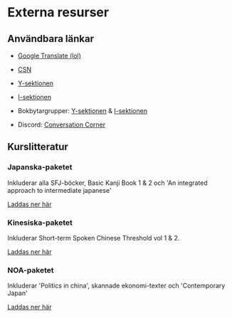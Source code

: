 # Externa resurser

## Användbara länkar

* [Google Translate (lol)](https://translate.google.se)

* [CSN](https://www.csn.se) 

* [Y-sektionen](https://ysektionen.se)

* [I-sektionen](http://www.isektionen.se/)

* Bokbytargrupper: [Y-sektionen](https://www.facebook.com/groups/622049227837402) & [I-sektionen](https://www.facebook.com/groups/963718730337569)

*  Discord: [Conversation Corner](https://discord.gg/PpmpV3y)

## Kurslitteratur

### Japanska-paketet

Inkluderar alla SFJ-böcker, Basic Kanji Book 1 & 2 och 'An integrated approach to intermediate japanese'

[Laddas ner här](https://mega.nz/file/KcZGlaRD#GrXMpS9MFTubkM4Q8lGShGZoWC7ONK-qydnkkE5QN6M)

### Kinesiska-paketet

Inkluderar Short-term Spoken Chinese Threshold vol 1 & 2.

[Laddas ner här](https://mega.nz/file/PYRS3KgJ#T0zezCK8qgHBaQPShikmZ-OOaWO9g3aP5vP3i_MSmEs)

### NOA-paketet

Inkluderar 'Politics in china', skannade ekonomi-texter och 'Contemporary Japan'

[Laddas ner här](https://mega.nz/file/uNAWECRb#LtmJPcWyhdtgXauxBYONSR-2siNIFWkV1yFuNCJkcBo)

